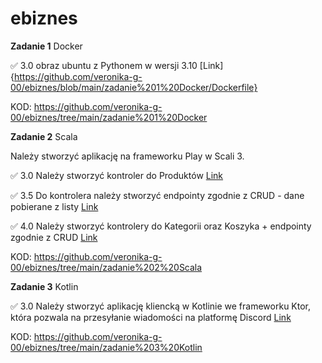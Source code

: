 # ebiznes

**Zadanie 1** Docker

:white_check_mark: 3.0 obraz ubuntu z Pythonem w wersji 3.10
[Link]{https://github.com/veronika-g-00/ebiznes/blob/main/zadanie%201%20Docker/Dockerfile}

KOD: https://github.com/veronika-g-00/ebiznes/tree/main/zadanie%201%20Docker

**Zadanie 2** Scala

Należy stworzyć aplikację na frameworku Play w Scali 3. 


:white_check_mark: 3.0 Należy stworzyć kontroler do Produktów
[Link](https://github.com/veronika-g-00/ebiznes/blob/main/zadanie%202%20Scala/app/controllers/ProductController.scala)

:white_check_mark: 3.5 Do kontrolera należy stworzyć endpointy zgodnie z CRUD - dane pobierane z listy
[Link](https://github.com/veronika-g-00/ebiznes/blob/main/zadanie%202%20Scala/conf/routes)

:white_check_mark: 4.0 Należy stworzyć kontrolery do Kategorii oraz Koszyka + endpointy zgodnie z CRUD
[Link](https://github.com/veronika-g-00/ebiznes/tree/main/zadanie%202%20Scala/app/models)

KOD: https://github.com/veronika-g-00/ebiznes/tree/main/zadanie%202%20Scala


**Zadanie 3** Kotlin

:white_check_mark: 3.0 Należy stworzyć aplikację kliencką w Kotlinie we frameworku Ktor, która pozwala na przesyłanie wiadomości na platformę Discord
[Link](https://github.com/veronika-g-00/ebiznes/blob/main/zadanie%203%20Kotlin/src/main/kotlin/Application.kt)

KOD: https://github.com/veronika-g-00/ebiznes/tree/main/zadanie%203%20Kotlin
